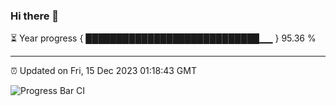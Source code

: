 ### Hi there 👋

⏳ Year progress { ████████████████████████████▁▁ } 95.36 %

---

⏰ Updated on Fri, 15 Dec 2023 01:18:43 GMT

![Progress Bar CI](https://github.com/ZhaoGui/ZhaoGui/workflows/Progress%20Bar%20CI/badge.svg)
